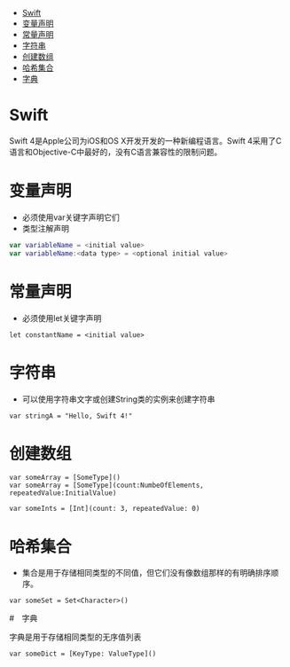 
<!-- TOC -->

- [Swift](#swift)
- [变量声明](#变量声明)
- [常量声明](#常量声明)
- [字符串](#字符串)
- [创建数组](#创建数组)
- [哈希集合](#哈希集合)
- [字典](#字典)

<!-- /TOC -->
# Swift

Swift 4是Apple公司为iOS和OS X开发开发的一种新编程语言。Swift 4采用了C语言和Objective-C中最好的，没有C语言兼容性的限制问题。

# 变量声明

* 必须使用var关键字声明它们
* 类型注解声明

```swift
var variableName = <initial value>
var variableName:<data type> = <optional initial value>
```

# 常量声明

* 必须使用let关键字声明

```
let constantName = <initial value>
```

# 字符串

* 可以使用字符串文字或创建String类的实例来创建字符串

```
var stringA = "Hello, Swift 4!"
```

# 创建数组

```
var someArray = [SomeType]()
var someArray = [SomeType](count:NumbeOfElements, repeatedValue:InitialValue)

var someInts = [Int](count: 3, repeatedValue: 0)
```

# 哈希集合

* 集合是用于存储相同类型的不同值，但它们没有像数组那样的有明确排序顺序。

```
var someSet = Set<Character>()
```

#　字典

字典是用于存储相同类型的无序值列表

```
var someDict = [KeyType: ValueType]()
```

